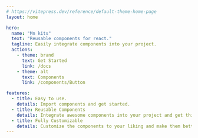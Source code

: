 ```yaml
---
# https://vitepress.dev/reference/default-theme-home-page
layout: home

hero:
  name: "Mn kits"
  text: "Reusable components for react."
  tagline: Easily integrate components into your project.
  actions:
    - theme: brand
      text: Get Started
      link: /docs
    - theme: alt
      text: Components
      link: /components/Button

features:
  - title: Easy to use.
    details: Import components and get started.
  - title: Reusable Components
    details: Integrate awesome components into your project and get things done quickly.
  - title: Fully Customizable
    details: Customize the components to your liking and make them better.
---
```


